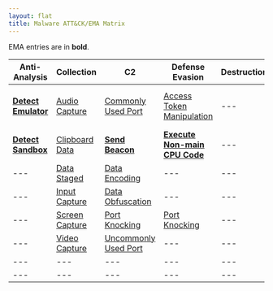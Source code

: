 ```yaml
---
layout: flat
title: Malware ATT&CK/EMA Matrix
---
```


EMA entries are in **bold**.

|Anti-Analysis|Collection|C2|Defense Evasion|Destruction|Discovery|Execution|Exfiltration|Fraud|Lateral Movement|Persistence|Privilege Escalation|
|-------------|----------|--|---------------|-----------|---------|---------|------------|-----|----------------|-----------|--------------------|
|[**Detect Emulator**](https://collaborate.mitre.org/ema/index.php/Ema-1265)|[Audio Capture](https://attack.mitre.org/wiki/Technique/T1123)|[Commonly Used Port](https://attack.mitre.org/wiki/Technique/T1043)|[Access Token Manipulation](https://attack.mitre.org/wiki/Technique/T1134)|---|---|---|---|---|---|---|[Explotation for Privilege Escalation](https://attack.mitre.org/wiki/Technique/T1068)|
|[**Detect Sandbox**](https://collaborate.mitre.org/ema/index.php/Ema-1233)|[Clipboard Data](https://attack.mitre.org/wiki/Technique/T1115)|[**Send Beacon**](https://collaborate.mitre.org/ema/index.php/Ema-1237)|[**Execute Non-main CPU Code**](https://collaborate.mitre.org/ema/index.php/Ema-1221)|---|---|---|---|---|---|---|---|
|---|[Data Staged](https://attack.mitre.org/wiki/Technique/T1074)|[Data Encoding](https://attack.mitre.org/wiki/Technique/T1132)|---|---|---|---|---|---|---|---|
|---|[Input Capture](https://attack.mitre.org/wiki/Technique/T1056)|[Data Obfuscation](https://attack.mitre.org/wiki/Technique/T1001)|---|---|---|---|---|---|---|---|
|---|[Screen Capture](https://attack.mitre.org/wiki/Technique/T1113)|[Port Knocking](https://attack.mitre.org/wiki/Technique/T1205)|[Port Knocking](https://attack.mitre.org/wiki/Technique/T1205)|---|---|---|---|---|[Port Knocking](https://attack.mitre.org/wiki/Technique/T1205)|---|
|---|[Video Capture](https://attack.mitre.org/wiki/Technique/T1125)|[Uncommonly Used Port](https://attack.mitre.org/wiki/Technique/T1065)|---|---|---|---|---|---|---|---|
|---|---|---|---|---|---|---|---|---|---|
|---|---|---|---|---|---|---|---|---|---|

